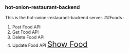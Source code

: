 ### hot-onion-restaurant-backend
This is the hot-onion-restaurant-backend server.
##Foods : 
1. Post Food API
2. Get Food API
3. Delete Food API
4. Update Food API
<a href="https://hot-onion-restaurant-server.herokuapp.com/foods" style="font-size: 25px">Show Food </a>

